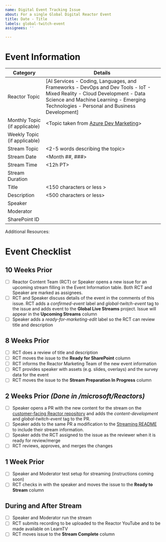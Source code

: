 ```yaml
---
name: Digital Event Tracking Issue
about: For a single Global Digital Reactor Event
title: Date - Title
labels: global-twitch-event
assignees: ''

---
```


# Event Information
| Category | Details |
|-----------|---------|
| Reactor Topic | [AI Services - Coding, Languages, and Frameworks - DevOps and Dev Tools - IoT - Mixed Reality - Cloud Development - Data Science and Machine Learning - Emerging Technologies - Personal and Business Development] |
| Monthly Topic (if applicable) | <Topic taken from [Azure Dev Marketing](https://aka.ms/DevEdCalFY21H1)> |
| Weekly Topic (if applicable) | <Topic decided by RCT if relevant> |
| Stream Topic | <2-5 words describing the topic> |
| Stream Date | <Month ##, ###> | 
| Stream Time | <12h PT> | 
| Stream Duration | <minutes> | 
| Title | <150 characters or less > |
| Description | <500 characters or less> |
| Speaker | <Name or GitHub alias> |
| Moderator | <Name or GitHub alias> |
| SharePoint ID | <SharePoint ID> |  


Additional Resources:  
<Additional resources that can be linked from social media for promotion or added to the description of VOD>


# Event Checklist

## 10 Weeks Prior
- [ ] Reactor Content Team (RCT) or Speaker opens a new issue for an upcoming stream filling in the Event Information table. Both RCT and Speaker are marked as assignees.
- [ ] RCT and Speaker discuss details of the event in the comments of this issue. RCT adds a _confirmed-event_ label and _global-twitch-event_ tag to the issue and adds event to the __Global Live Streams__ project. Issue will appear in the __Upcoming Streams__ column
- [ ] Speaker adds a _ready-for-marketing-edit_ label so the RCT can review title and description

## 8 Weeks Prior
- [ ] RCT does a review of title and description
- [ ] RCT moves the issue to the __Ready for SharePoint__ column
- [ ] RCT informs the Reactor Marketing Team of the new event information
- [ ] RCT provides speaker with assets (e.g. slides, overlays) and the survey data for the event
- [ ] RCT moves the issue to the __Stream Preparation In Progress__ column

## 2 Weeks Prior *(Done in /microsoft/Reactors)*
- [ ] Speaker opens a PR with the new content for the stream on the [customer-facing Reactor repository](https://github.com/microsoft/Reactors) and adds the _content-development_ and _global-twitch-event_ tag to the PR. 
- [ ] Speaker adds to the same PR a modification to the [Streaming README](https://github.com/microsoft/Reactors/tree/main/Online) to include their stream information.
- [ ] Speaker adds the RCT assigned to the issue as the reviewer when it is ready for review/merge
- [ ] RCT reviews, approves, and merges the changes

## 1 Week Prior
- [ ] Speaker and Moderator test setup for streaming (instructions coming soon)
- [ ] RCT checks in with the speaker and moves the issue to the __Ready to Stream__ column

## During and After Stream
- [ ] Speaker and Moderator run the stream
- [ ] RCT submits recording to be uploaded to the Reactor YouTube and to be made available on LearnTV
- [ ] RCT moves issue to the __Stream Complete__ column
